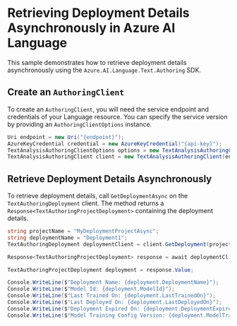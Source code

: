 # Retrieving Deployment Details Asynchronously in Azure AI Language

This sample demonstrates how to retrieve deployment details asynchronously using the `Azure.AI.Language.Text.Authoring` SDK.

## Create an `AuthoringClient`

To create an `AuthoringClient`, you will need the service endpoint and credentials of your Language resource. You can specify the service version by providing an `AuthoringClientOptions` instance.

```C# Snippet:CreateTextAuthoringClientForSpecificApiVersion
Uri endpoint = new Uri("{endpoint}");
AzureKeyCredential credential = new AzureKeyCredential("{api-key}");
TextAnalysisAuthoringClientOptions options = new TextAnalysisAuthoringClientOptions(TextAnalysisAuthoringClientOptions.ServiceVersion.V2024_11_15_Preview);
TextAnalysisAuthoringClient client = new TextAnalysisAuthoringClient(endpoint, credential, options);
```

## Retrieve Deployment Details Asynchronously

To retrieve deployment details, call `GetDeploymentAsync` on the `TextAuthoringDeployment` client. The method returns a `Response<TextAuthoringProjectDeployment>` containing the deployment details.

```C# Snippet:Sample15_TextAuthoring_GetDeploymentAsync
string projectName = "MyDeploymentProjectAsync";
string deploymentName = "Deployment1";
TextAuthoringDeployment deploymentClient = client.GetDeployment(projectName, deploymentName);

Response<TextAuthoringProjectDeployment> response = await deploymentClient.GetDeploymentAsync();

TextAuthoringProjectDeployment deployment = response.Value;

Console.WriteLine($"Deployment Name: {deployment.DeploymentName}");
Console.WriteLine($"Model Id: {deployment.ModelId}");
Console.WriteLine($"Last Trained On: {deployment.LastTrainedOn}");
Console.WriteLine($"Last Deployed On: {deployment.LastDeployedOn}");
Console.WriteLine($"Deployment Expired On: {deployment.DeploymentExpiredOn}");
Console.WriteLine($"Model Training Config Version: {deployment.ModelTrainingConfigVersion}");
```
